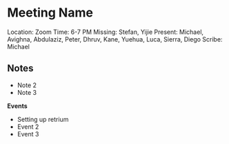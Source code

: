 # Meeting Name
Location: Zoom
Time: 6-7 PM
Missing:  Stefan, Yijie
Present:  Michael, Avighna, Abdulaziz, Peter, Dhruv, Kane, Yuehua, Luca, Sierra, Diego
Scribe: Michael

**Notes** <!---Things to keep in mind for the future, such as due dates-->
- 
- Note 2
- Note 3

**Events** <!---Important things that happened or were decided-->
- Setting up retrium
- Event 2
- Event 3
